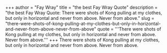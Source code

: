 +++
author = "Fay Wray"
title = "the best Fay Wray Quote"
description = "the best Fay Wray Quote: There were shots of Kong pulling at my clothes, but only in horizontal and never from above. Never from above."
slug = "there-were-shots-of-kong-pulling-at-my-clothes-but-only-in-horizontal-and-never-from-above-never-from-above"
quote = '''There were shots of Kong pulling at my clothes, but only in horizontal and never from above. Never from above.'''
+++
There were shots of Kong pulling at my clothes, but only in horizontal and never from above. Never from above.
